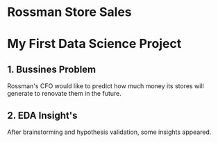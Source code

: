 # Rossman Store Sales
<h1>My First Data Science Project</h1>

<h2>1. Bussines Problem</h2>

<p>Rossman's CFO would like to predict how much money its stores will generate to renovate them in the future.</p>

<h2>2. EDA Insight's</h2>

<p>After brainstorming and hypothesis validation, some insights appeared.</p>

